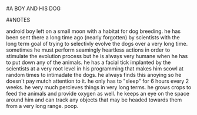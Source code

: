#A BOY AND HIS DOG

##NOTES

android boy left on a small moon with a habitat for dog breeding. he has been sent there a long time ago (nearly forgotten) by scientists with the long term goal of trying to selectivly evolve the dogs over a very long time. sometimes he must perform seamingly heartless actions in order to stimulate the evolution process but he is always very humane when he has to put down any of the animals. he has a facial tick implanted by the scientists at a very root level in his programming that makes him scowl at random times to intimadate the dogs. he always finds this anoying so he doesn´t pay mutch attention to it. he only has to "sleep" for 6 hours every 2 weeks. he very much percieves things in very long terms. he grows crops to feed the animals and provide oxygen as well. he keeps an eye on the space around him and can track any objects that may be headed towards them from a very long range. 
poop. 